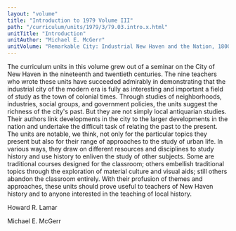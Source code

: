 ```yaml
---
layout: "volume"
title: "Introduction to 1979 Volume III"
path: "/curriculum/units/1979/3/79.03.intro.x.html"
unitTitle: "Introduction"
unitAuthor: "Michael E. McGerr"
unitVolume: "Remarkable City: Industrial New Haven and the Nation, 1800-1900"
---
```

<body>
 <p>
  The curriculum units in this volume grew out of a seminar on the City of New Haven in the nineteenth and twentieth centuries. The nine teachers who wrote these units have succeeded admirably in demonstrating that the industrial city of the modern era is fully as interesting and important a field of study as the town of colonial times. Through studies of neighborhoods, industries, social groups, and government policies, the units suggest the richness of the city's past. But they are not simply local antiquarian studies. Their authors link developments in the city to the larger developments in the nation and undertake the difficult task of relating the past to the present. The units are notable, we think, not only for the particular topics they present but also for their range of approaches to the study of urban life. In various ways, they draw on different resources and disciplines to study history and use history to enliven the study of other subjects. Some are traditional courses designed for the classroom; others embellish traditional topics through the exploration of material culture and visual aids; still others abandon the classroom entirely. With their profusion of themes and approaches, these units should prove useful to teachers of New Haven history and to anyone interested in the teaching of local history.
 </p>
 <p>
  Howard R. Lamar
 </p>
 <p>
  Michael E. McGerr
 </p>

</body>